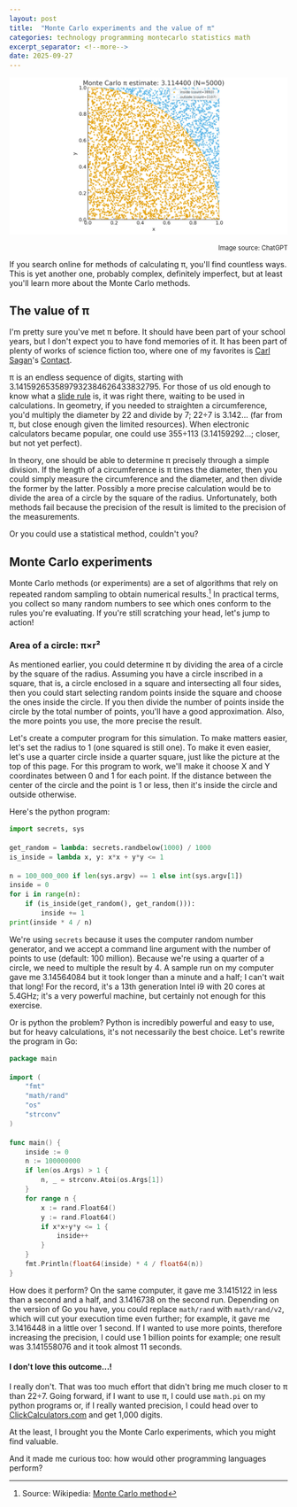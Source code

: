 ```yaml
---
layout: post
title:  "Monte Carlo experiments and the value of π"
categories: technology programming montecarlo statistics math
excerpt_separator: <!--more-->
date: 2025-09-27
---
```

[![pi-montecarlo](/assets/images/pi-montecarlo.jpeg)](/pi-montecarlo/)
<div style="font-size: 0.8em; text-align: right">Image source: ChatGPT</div>

If you search online for methods of calculating π, you'll find countless ways. This is yet another one, probably complex, definitely imperfect, but at least you'll learn more about the Monte Carlo methods.
<!--more-->

## The value of π

I'm pretty sure you've met π before. It should have been part of your school years, but I don't expect you to have fond memories of it. It has been part of plenty of works of science fiction too, where one of my favorites is [Carl Sagan](https://en.wikipedia.org/wiki/Carl_Sagan)'s [Contact](https://en.wikipedia.org/wiki/Contact_(novel)).

π is an endless sequence of digits, starting with 3.1415926535897932384626433832795. For those of us old enough to know what a [slide rule](https://en.wikipedia.org/wiki/Slide_rule) is, it was right there, waiting to be used in calculations. In geometry, if you needed to straighten a circumference, you'd multiply the diameter by 22 and divide by 7; 22÷7 is 3.142… (far from π, but close enough given the limited resources). When electronic calculators became popular, one could use 355÷113 (3.14159292…; closer, but not yet perfect).

In theory, one should be able to determine π precisely through a simple division. If the length of a circumference is π times the diameter, then you could simply measure the circumference and the diameter, and then divide the former by the latter. Possibly a more precise calculation would be to divide the area of a circle by the square of the radius. Unfortunately, both methods fail because the precision of the result is limited to the precision of the measurements.

Or you could use a statistical method, couldn't you?

## Monte Carlo experiments

Monte Carlo methods (or experiments) are a set of algorithms that rely on repeated random sampling to obtain numerical results.[^1] In practical terms, you collect so many random numbers to see which ones conform to the rules you're evaluating. If you're still scratching your head, let's jump to action!

### Area of a circle: π×r²

As mentioned earlier, you could determine π by dividing the area of a circle by the square of the radius. Assuming you have a circle inscribed in a square, that is, a circle enclosed in a square and intersecting all four sides, then you could start selecting random points inside the square and choose the ones inside the circle. If you then divide the number of points inside the circle by the total number of points, you'll have a good approximation. Also, the more points you use, the more precise the result.

Let's create a computer program for this simulation. To make matters easier, let's set the radius to 1 (one squared is still one). To make it even easier, let's use a quarter circle inside a quarter square, just like the picture at the top of this page. For this program to work, we'll make it choose X and Y coordinates between 0 and 1 for each point. If the distance between the center of the circle and the point is 1 or less, then it's inside the circle and outside otherwise.

Here's the python program:

``` python
import secrets, sys

get_random = lambda: secrets.randbelow(1000) / 1000
is_inside = lambda x, y: x*x + y*y <= 1

n = 100_000_000 if len(sys.argv) == 1 else int(sys.argv[1])
inside = 0
for i in range(n):
    if (is_inside(get_random(), get_random())):
        inside += 1
print(inside * 4 / n)
```

We're using `secrets` because it uses the computer random number generator, and we accept a command line argument with the number of points to use (default: 100 million). Because we're using a quarter of a circle, we need to multiple the result by 4. A sample run on my computer gave me 3.14564084 but it took longer than a minute and a half; I can't wait that long! For the record, it's a 13th generation Intel i9 with 20 cores at 5.4GHz; it's a very powerful machine, but certainly not enough for this exercise.

Or is python the problem? Python is incredibly powerful and easy to use, but for heavy calculations, it's not necessarily the best choice. Let's rewrite the program in Go:

``` go
package main

import (
	"fmt"
	"math/rand"
	"os"
	"strconv"
)

func main() {
	inside := 0
	n := 100000000
	if len(os.Args) > 1 {
		n, _ = strconv.Atoi(os.Args[1])
	}
	for range n {
		x := rand.Float64()
		y := rand.Float64()
		if x*x+y*y <= 1 {
			inside++
		}
	}
	fmt.Println(float64(inside) * 4 / float64(n))
}
```

How does it perform? On the same computer, it gave me 3.1415122 in less than a second and a half, and 3.1416738 on the second run. Depending on the version of Go you have, you could replace `math/rand` with `math/rand/v2`, which will cut your execution time even further; for example, it gave me 3.1416448 in a little over 1 second. If I wanted to use more points, therefore increasing the precision, I could use 1 billion points for example; one result was 3.141558076 and it took almost 11 seconds.

#### I don't love this outcome…!

I really don't. That was too much effort that didn't bring me much closer to π than 22÷7. Going forward, if I want to use π, I could use `math.pi` on my python programs or, if I really wanted precision, I could head over to [ClickCalculators.com](https://clickcalculators.com/pi-calculator/1000) and get 1,000 digits.

At the least, I brought you the Monte Carlo experiments, which you might find valuable.

And it made me curious too: how would other programming languages perform?

[^1]: Source: Wikipedia: [Monte Carlo method](https://en.wikipedia.org/wiki/Monte_Carlo_method)
